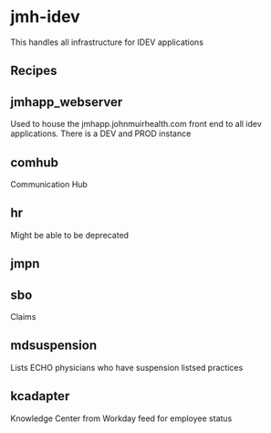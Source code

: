 # jmh-idev

This handles all infrastructure for IDEV applications

Recipes
-------

## jmhapp_webserver
Used to house the jmhapp.johnmuirhealth.com front end to all idev applications.
There is a DEV and PROD instance

## comhub
Communication Hub

## hr
Might be able to be deprecated

## jmpn


## sbo
Claims

## mdsuspension
Lists ECHO physicians who have suspension listsed practices

## kcadapter
Knowledge Center from Workday feed for employee status


